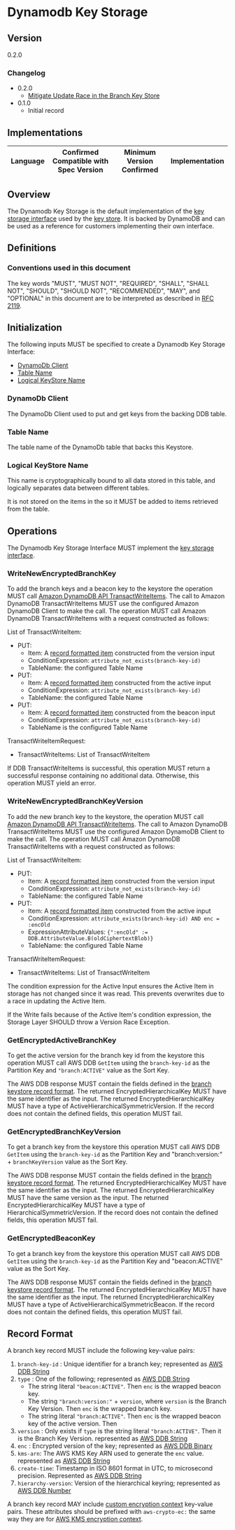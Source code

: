 [//]: # "Copyright Amazon.com Inc. or its affiliates. All Rights Reserved."
[//]: # "SPDX-License-Identifier: CC-BY-SA-4.0"

# Dynamodb Key Storage

## Version

0.2.0

### Changelog

- 0.2.0
  - [Mitigate Update Race in the Branch Key Store](../../changes/2025-01-16_key-store-mitigate-update-race/background.md)
- 0.1.0
  - Initial record

## Implementations

| Language | Confirmed Compatible with Spec Version | Minimum Version Confirmed | Implementation |
| -------- | -------------------------------------- | ------------------------- | -------------- |

## Overview

The Dynamodb Key Storage is the default implementation of the [key storage interface](./key-storage.md#overview)
used by the [key store](../branch-key-store.md#overview).
It is backed by DynamoDB and can be used as a reference for customers implementing their own interface.

## Definitions

### Conventions used in this document

The key words "MUST", "MUST NOT", "REQUIRED", "SHALL", "SHALL NOT", "SHOULD", "SHOULD NOT", "RECOMMENDED", "MAY", and "OPTIONAL"
in this document are to be interpreted as described in [RFC 2119](https://tools.ietf.org/html/rfc2119).

## Initialization

The following inputs MUST be specified to create a Dynamodb Key Storage Interface:

- [DynamoDb Client](#dynamodb-client)
- [Table Name](#table-name)
- [Logical KeyStore Name](#logical-keystore-name)

### DynamoDb Client

The DynamoDb Client used to put and get keys from the backing DDB table.

### Table Name

The table name of the DynamoDb table that backs this Keystore.

### Logical KeyStore Name

This name is cryptographically bound to all data stored in this table,
and logically separates data between different tables.

It is not stored on the items in the so it MUST be added
to items retrieved from the table.

## Operations

The Dynamodb Key Storage Interface MUST implement the [key storage interface](./key-storage.md#interface).

### WriteNewEncryptedBranchKey

To add the branch keys and a beacon key to the keystore the
operation MUST call [Amazon DynamoDB API TransactWriteItems](https://docs.aws.amazon.com/amazondynamodb/latest/APIReference/API_TransactWriteItems.html).
The call to Amazon DynamoDB TransactWriteItems MUST use the configured Amazon DynamoDB Client to make the call.
The operation MUST call Amazon DynamoDB TransactWriteItems with a request constructed as follows:

List of TransactWriteItem:

- PUT:
  - Item: A [record formatted item](#record-format) constructed from the version input
  - ConditionExpression: `attribute_not_exists(branch-key-id)`
  - TableName: the configured Table Name
- PUT:
  - Item: A [record formatted item](#record-format) constructed from the active input
  - ConditionExpression: `attribute_not_exists(branch-key-id)`
  - TableName: the configured Table Name
- PUT:
  - Item: A [record formatted item](#record-format) constructed from the beacon input
  - ConditionExpression: `attribute_not_exists(branch-key-id)`
  - TableName is the configured Table Name

TransactWriteItemRequest:

- TransactWriteItems: List of TransactWriteItem

If DDB TransactWriteItems is successful, this operation MUST return a successful response containing no additional data.
Otherwise, this operation MUST yield an error.

### WriteNewEncryptedBranchKeyVersion

To add the new branch key to the keystore,
the operation MUST call [Amazon DynamoDB API TransactWriteItems](https://docs.aws.amazon.com/amazondynamodb/latest/APIReference/API_TransactWriteItems.html).
The call to Amazon DynamoDB TransactWriteItems MUST use the configured Amazon DynamoDB Client to make the call.
The operation MUST call Amazon DynamoDB TransactWriteItems with a request constructed as follows:

List of TransactWriteItem:

- PUT:
  - Item: A [record formatted item](#record-format) constructed from the version input
  - ConditionExpression: `attribute_not_exists(branch-key-id)`
  - TableName: the configured Table Name
- PUT:
  - Item: A [record formatted item](#record-format) constructed from the active input
  - ConditionExpression: `attribute_exists(branch-key-id) AND enc = :encOld`
  - ExpressionAttributeValues: `{":encOld" := DDB.AttributeValue.B(oldCiphertextBlob)}`
  - TableName: the configured Table Name

TransactWriteItemRequest:

- TransactWriteItems: List of TransactWriteItem

The condition expression for the Active Input ensures
the Active Item in storage has not changed since it was read.
This prevents overwrites due to a race in updating the Active Item.

If the Write fails because of the Active Item's condition expression,
the Storage Layer SHOULD throw a Version Race Exception.

### GetEncryptedActiveBranchKey

To get the active version for the branch key id from the keystore
this operation MUST call AWS DDB `GetItem`
using the `branch-key-id` as the Partition Key and `"branch:ACTIVE"` value as the Sort Key.

The AWS DDB response MUST contain the fields defined in the [branch keystore record format](#record-format).
The returned EncryptedHierarchicalKey MUST have the same identifier as the input.
The returned EncryptedHierarchicalKey MUST have a type of ActiveHierarchicalSymmetricVersion.
If the record does not contain the defined fields, this operation MUST fail.

### GetEncryptedBranchKeyVersion

To get a branch key from the keystore this operation MUST call AWS DDB `GetItem`
using the `branch-key-id` as the Partition Key and "branch:version:" + `branchKeyVersion` value as the Sort Key.

The AWS DDB response MUST contain the fields defined in the [branch keystore record format](#record-format).
The returned EncryptedHierarchicalKey MUST have the same identifier as the input.
The returned EncryptedHierarchicalKey MUST have the same version as the input.
The returned EncryptedHierarchicalKey MUST have a type of HierarchicalSymmetricVersion.
If the record does not contain the defined fields, this operation MUST fail.

### GetEncryptedBeaconKey

To get a branch key from the keystore this operation MUST call AWS DDB `GetItem`
using the `branch-key-id` as the Partition Key and "beacon:ACTIVE" value as the Sort Key.

The AWS DDB response MUST contain the fields defined in the [branch keystore record format](#record-format).
The returned EncryptedHierarchicalKey MUST have the same identifier as the input.
The returned EncryptedHierarchicalKey MUST have a type of ActiveHierarchicalSymmetricBeacon.
If the record does not contain the defined fields, this operation MUST fail.

## Record Format

A branch key record MUST include the following key-value pairs:

1. `branch-key-id` : Unique identifier for a branch key; represented as [AWS DDB String](https://docs.aws.amazon.com/amazondynamodb/latest/developerguide/HowItWorks.NamingRulesDataTypes.html#HowItWorks.DataTypes)
1. `type` : One of the following; represented as [AWS DDB String](https://docs.aws.amazon.com/amazondynamodb/latest/developerguide/HowItWorks.NamingRulesDataTypes.html#HowItWorks.DataTypes)
   - The string literal `"beacon:ACTIVE"`. Then `enc` is the wrapped beacon key.
   - The string `"branch:version:"` + `version`, where `version` is the Branch Key Version. Then `enc` is the wrapped branch key.
   - The string literal `"branch:ACTIVE"`. Then `enc` is the wrapped beacon key of the active version. Then
1. `version` : Only exists if `type` is the string literal `"branch:ACTIVE"`.
   Then it is the Branch Key Version. represented as [AWS DDB String](https://docs.aws.amazon.com/amazondynamodb/latest/developerguide/HowItWorks.NamingRulesDataTypes.html#HowItWorks.DataTypes)
1. `enc` : Encrypted version of the key;
   represented as [AWS DDB Binary](https://docs.aws.amazon.com/amazondynamodb/latest/developerguide/HowItWorks.NamingRulesDataTypes.html#HowItWorks.DataTypes)
1. `kms-arn`: The AWS KMS Key ARN used to generate the `enc` value.
   represented as [AWS DDB String](https://docs.aws.amazon.com/amazondynamodb/latest/developerguide/HowItWorks.NamingRulesDataTypes.html#HowItWorks.DataTypes)
1. `create-time`: Timestamp in ISO 8601 format in UTC, to microsecond precision.
   Represented as [AWS DDB String](https://docs.aws.amazon.com/amazondynamodb/latest/developerguide/HowItWorks.NamingRulesDataTypes.html#HowItWorks.DataTypes)
1. `hierarchy-version`: Version of the hierarchical keyring;
   represented as [AWS DDB Number](https://docs.aws.amazon.com/amazondynamodb/latest/developerguide/HowItWorks.NamingRulesDataTypes.html#HowItWorks.DataTypes)

A branch key record MAY include [custom encryption context](../branch-key-store.md#custom-encryption-context) key-value pairs.
These attributes should be prefixed with `aws-crypto-ec:` the same way they are for [AWS KMS encryption context](../branch-key-store.md#encryption-context).
